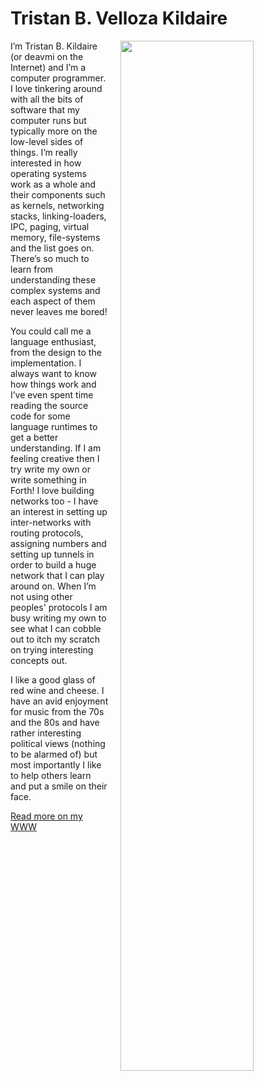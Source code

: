 Tristan B. Velloza Kildaire
===========================

<img src="https://deavmi.assigned.network/img/thanks_again/idaho.JPG" width="65%" height="65%" style="float:right;gap;margin-left:20px">

I’m Tristan B. Kildaire (or deavmi on the Internet) and I’m a computer programmer. I love tinkering around with all the bits of software that my computer runs but typically more on the low-level sides of things. I’m really interested in how operating systems work as a whole and their components such as kernels, networking stacks, linking-loaders, IPC, paging, virtual memory, file-systems and the list goes on. There’s so much to learn from understanding these complex systems and each aspect of them never leaves me bored!

You could call me a language enthusiast, from the design to the implementation. I always want to know how things work and I’ve even spent time reading the source code for some language runtimes to get a better understanding. If I am feeling creative then I try write my own or write something in Forth! I love building networks too - I have an interest in setting up inter-networks with routing protocols, assigning numbers and setting up tunnels in order to build a huge network that I can play around on. When I’m not using other peoples' protocols I am busy writing my own to see what I can cobble out to itch my scratch on trying interesting concepts out.

I like a good glass of red wine and cheese. I have an avid enjoyment for music from the 70s and the 80s and have rather interesting political views (nothing to be alarmed of) but most importantly I like to help others learn and put a smile on their face.

[Read more on my WWW](https://deavmi.assigned.network/)
